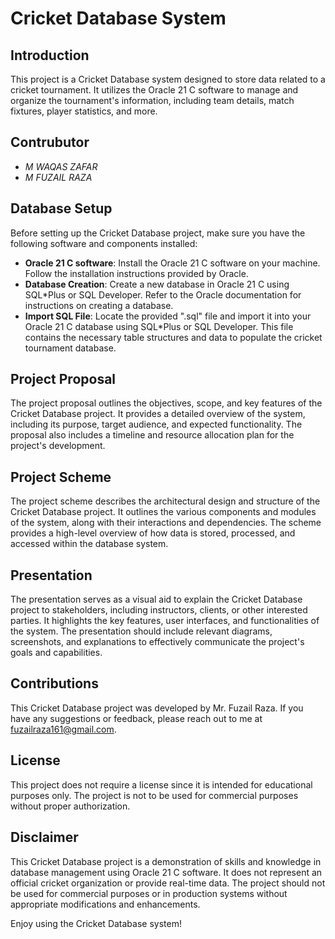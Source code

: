 # Cricket Database System

## Introduction
This project is a Cricket Database system designed to store data related to a cricket tournament. It utilizes the Oracle 21 C software to manage and organize the tournament's information, including team details, match fixtures, player statistics, and more.

## Contrubutor
- *M WAQAS ZAFAR*
- *M FUZAIL RAZA*

## Database Setup
Before setting up the Cricket Database project, make sure you have the following software and components installed:

- **Oracle 21 C software**: Install the Oracle 21 C software on your machine. Follow the installation instructions provided by Oracle.
- **Database Creation**: Create a new database in Oracle 21 C using SQL*Plus or SQL Developer. Refer to the Oracle documentation for instructions on creating a database.
- **Import SQL File**: Locate the provided ".sql" file and import it into your Oracle 21 C database using SQL*Plus or SQL Developer. This file contains the necessary table structures and data to populate the cricket tournament database.

## Project Proposal
The project proposal outlines the objectives, scope, and key features of the Cricket Database project. It provides a detailed overview of the system, including its purpose, target audience, and expected functionality. The proposal also includes a timeline and resource allocation plan for the project's development.

## Project Scheme
The project scheme describes the architectural design and structure of the Cricket Database project. It outlines the various components and modules of the system, along with their interactions and dependencies. The scheme provides a high-level overview of how data is stored, processed, and accessed within the database system.

## Presentation
The presentation serves as a visual aid to explain the Cricket Database project to stakeholders, including instructors, clients, or other interested parties. It highlights the key features, user interfaces, and functionalities of the system. The presentation should include relevant diagrams, screenshots, and explanations to effectively communicate the project's goals and capabilities.

## Contributions
This Cricket Database project was developed by Mr. Fuzail Raza. If you have any suggestions or feedback, please reach out to me at fuzailraza161@gmail.com.

## License
This project does not require a license since it is intended for educational purposes only. The project is not to be used for commercial purposes without proper authorization.

## Disclaimer
This Cricket Database project is a demonstration of skills and knowledge in database management using Oracle 21 C software. It does not represent an official cricket organization or provide real-time data. The project should not be used for commercial purposes or in production systems without appropriate modifications and enhancements.

Enjoy using the Cricket Database system!
